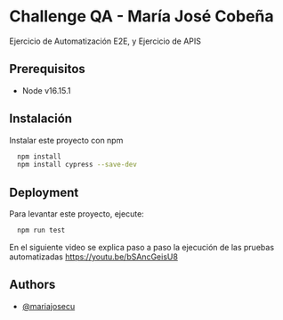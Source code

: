 
# Challenge QA - María José Cobeña

Ejercicio de Automatización E2E, y Ejercicio de APIS




## Prerequisitos

- Node v16.15.1



## Instalación

Instalar este proyecto con npm

```bash
  npm install
  npm install cypress --save-dev
```
    
## Deployment

Para levantar este proyecto, ejecute:
```bash
  npm run test
```

En el siguiente video se explica paso a paso la ejecución de las pruebas automatizadas
https://youtu.be/bSAncGeisU8


## Authors

- [@mariajosecu](https://www.github.com/mariajosecu)

